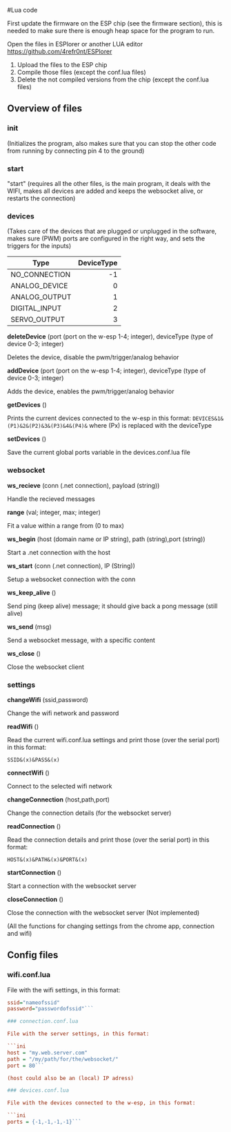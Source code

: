 #Lua code

First update the firmware on the ESP chip (see the firmware section), this is needed to make sure there is enough heap space for the program to run.

Open the files in ESPlorer or another LUA editor
https://github.com/4refr0nt/ESPlorer

1. Upload the files to the ESP chip
2. Compile those files (except the conf.lua files)
3. Delete the not compiled versions from the chip (except the conf.lua files)


## Overview of files
### init
(Initializes the program, also makes sure that you can stop the other code from running by connecting pin 4 to the ground)

### start
"start" (requires all the other files, is the main program, it deals with the WIFI, makes all devices are added and keeps the websocket alive, or restarts the connection)

### devices
(Takes care of the devices that are plugged or unplugged in the software, makes sure (PWM) ports are configured in the right way, and sets the triggers for the inputs)

| Type            | DeviceType |
| --------------- | ----------:|
| NO_CONNECTION   |          -1|
| ANALOG_DEVICE   |           0|
| ANALOG_OUTPUT   |           1|
| DIGITAL_INPUT   |           2|
| SERVO_OUTPUT    |           3|


**deleteDevice** (port (port on the w-esp 1-4; integer), deviceType (type of device 0-3; integer)

Deletes the device, disable the pwm/trigger/analog behavior

**addDevice** (port (port on the w-esp 1-4; integer), deviceType (type of device 0-3; integer)

Adds the device, enables the pwm/trigger/analog behavior 

**getDevices** ()

Prints the current devices connected to the w-esp in this format:
`DEVICES&1&(P1)&2&(P2)&3&(P3)&4&(P4)&`
where (Px) is replaced with the deviceType

**setDevices** ()

Save the current global ports variable in the devices.conf.lua file

### websocket

**ws_recieve** (conn (.net connection), payload (string))

Handle the recieved messages

**range** (val; integer, max; integer) 

Fit a value within a range from (0 to max)

**ws_begin** (host (domain name or IP string), path (string),port (string))

Start a .net connection with the host

**ws_start** (conn (.net connection), IP (String))

Setup a websocket connection with the conn

**ws_keep_alive** () 

Send ping (keep alive) message; it should give back a pong message (still alive)

**ws_send** (msg) 

Send a websocket message, with a specific content

**ws_close** () 

Close the websocket client

### settings

**changeWifi** (ssid,password)

Change the wifi network and password

**readWifi** ()

Read the current wifi.conf.lua settings and print those (over the serial port) in this format:

`SSID&(x)&PASS&(x)`

**connectWifi** ()

Connect to the selected wifi network

**changeConnection** (host,path,port)

Change the connection details (for the websocket server)

**readConnection** ()

Read the connection details and print those (over the serial port) in this format:

`HOST&(x)&PATH&(x)&PORT&(x)`

**startConnection** ()

Start a connection with the websocket server

**closeConnection** ()

Close the connection with the websocket server (Not implemented)


(All the functions for changing settings from the chrome app, connection and wifi)

## Config files


### wifi.conf.lua

File with the wifi settings, in this format:

```ini
ssid="nameofssid"
password="passwordofssid"```

### connection.conf.lua

File with the server settings, in this format:

```ini
host = "my.web.server.com"
path = "/my/path/for/the/websocket/"
port = 80```

(host could also be an (local) IP adress)

### devices.conf.lua

File with the devices connected to the w-esp, in this format:

```ini
ports = {-1,-1,-1,-1}```



